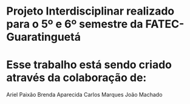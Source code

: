 # Projeto Interdisciplinar realizado para o 5º e 6º semestre da FATEC-Guaratinguetá
# Esse trabalho está sendo criado através da colaboração de:

Ariel Paixão 
Brenda Aparecida
Carlos Marques
João Machado
